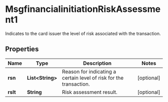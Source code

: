 

# MsgfinancialinitiationRiskAssessment1

Indicates to the card issuer the level of risk associated with the transaction.
## Properties

Name | Type | Description | Notes
------------ | ------------- | ------------- | -------------
**rsn** | **List&lt;String&gt;** | Reason for indicating a certain level of risk for the transaction. |  [optional]
**rslt** | **String** | Risk assessment result. |  [optional]



